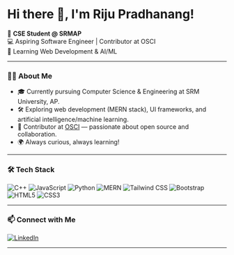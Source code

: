 # Hi there 👋, I'm Riju Pradhanang!

📖 **CSE Student @ SRMAP**  
💻 Aspiring Software Engineer | Contributor at OSCI  
🚀 Learning Web Development & AI/ML

---

### 👨‍💻 About Me

- 🎓 Currently pursuing Computer Science & Engineering at SRM University, AP.
- 🛠️ Exploring web development (MERN stack), UI frameworks, and artificial intelligence/machine learning.
- 🤝 Contributor at [OSCI](https://github.com/OSCI) — passionate about open source and collaboration.
- 🌍 Always curious, always learning!

---

### 🛠️ Tech Stack

![C++](https://img.shields.io/badge/C++-00599C?style=flat&logo=c%2B%2B&logoColor=white)
![JavaScript](https://img.shields.io/badge/JavaScript-F7DF1E?style=flat&logo=javascript&logoColor=black)
![Python](https://img.shields.io/badge/Python-3776AB?style=flat&logo=python&logoColor=white)
![MERN](https://img.shields.io/badge/MERN-3DDC84?style=flat&logo=react&logoColor=white)
![Tailwind CSS](https://img.shields.io/badge/Tailwind_CSS-38B2AC?style=flat&logo=tailwind-css&logoColor=white)
![Bootstrap](https://img.shields.io/badge/Bootstrap-563D7C?style=flat&logo=bootstrap&logoColor=white)
![HTML5](https://img.shields.io/badge/HTML5-E34F26?style=flat&logo=html5&logoColor=white)
![CSS3](https://img.shields.io/badge/CSS3-1572B6?style=flat&logo=css3&logoColor=white)

---

### 📫 Connect with Me

[![LinkedIn](https://img.shields.io/badge/LinkedIn-rijupradhanang-blue?style=flat&logo=linkedin)](https://www.linkedin.com/in/rijupradhanang/)

---


<!---
riju-pradhanang/riju-pradhanang is a ✨ special ✨ repository because its `README.md` (this file) appears on your GitHub profile.
You can click the Preview link to take a look at your changes.
--->
